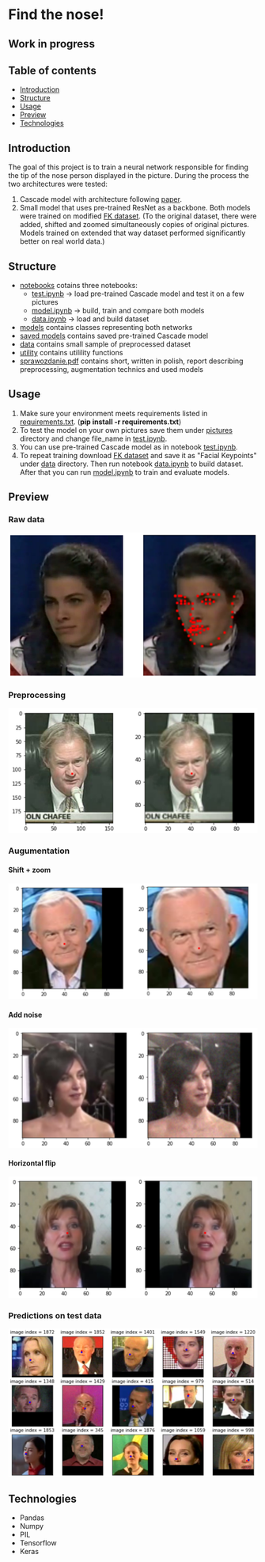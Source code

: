 # Find the nose!
## Work in progress

## Table of contents

* [Introduction](#introduction)
* [Structure](#structure)
* [Usage](#usage)
* [Preview](#preview)
* [Technologies](#technologies)

## Introduction

The goal of this project is to train a neural network responsible for finding the tip of the nose person displayed in the picture. During the process the two architectures were tested:
1. Cascade model with architecture following [paper](http://mmlab.ie.cuhk.edu.hk/archive/CNN_FacePoint.htm).
2. Small model that uses pre-trained ResNet as a backbone.
Both models were trained on modified [FK dataset](https://www.kaggle.com/tarunkr/facial-keypoints-68-dataset). (To the original dataset, there were added, shifted and zoomed simultaneously copies of original pictures. Models trained on extended that way dataset performed significantly better on real world data.) 

## Structure
* [notebooks](notebooks/) cotains three notebooks:
  * [test.ipynb](notebooks/test.ipynb) -> load pre-trained Cascade model and test it on a few pictures
  * [model.ipynb](notebooks/model.ipynb) -> build, train and compare both models
  * [data.ipynb](notebooks/data.ipynb) -> load and build dataset
* [models](models/) contains classes representing both networks
* [saved models](saved_models/) contains saved pre-trained Cascade model
* [data](data/) contains small sample of preprocessed dataset
* [utility](utility/) contains utilility functions
* [sprawozdanie.pdf](sprawozdanie.pdf) contains short, written in polish, report describing preprocessing, augmentation technics and used models

## Usage

1. Make sure your environment meets requirements listed in [requirements.txt](requirements.txt). (**pip install -r requirements.txt**)
2. To test the model on your own pictures save them under [pictures](pictures/) directory and change file_name in [test.ipynb](notebooks/test.ipynb).
3. You can use pre-trained Cascade model as in notebook [test.ipynb](notebooks/test.ipynb).
4. To repeat training download [FK dataset](https://www.kaggle.com/tarunkr/facial-keypoints-68-dataset) and save it as "Facial Keypoints" under [data](data/) directory. Then run notebook [data.ipynb](notebooks/data.ipynb) to build dataset. After that you can run [model.ipynb](notebooks/model.ipynb) to train and evaluate models. 


## Preview

### Raw data

![Alt text](readme_pictures/raw_data.png?raw=true)

### Preprocessing

![Alt text](readme_pictures/preprocessing.png?raw=true)

### Augumentation

#### Shift + zoom

![Alt text](readme_pictures/aug1.png?raw=true)

#### Add noise

![Alt text](readme_pictures/aug2.png?raw=true)

#### Horizontal flip

![Alt text](readme_pictures/aug_3.png?raw=true)

### Predictions on test data

![Alt text](readme_pictures/test_predictions.png?raw=true)

## Technologies
* Pandas
* Numpy
* PIL
* Tensorflow
* Keras
